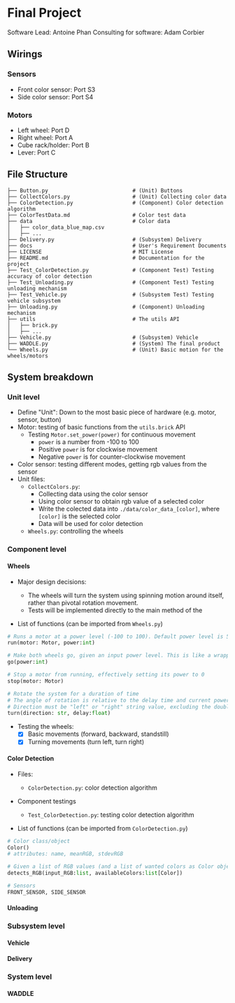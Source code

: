 # Final Project
Software Lead: Antoine Phan
Consulting for software: Adam Corbier

## Wirings
### Sensors
- Front color sensor: Port S3
- Side color sensor: Port S4

### Motors
- Left wheel: Port D
- Right wheel: Port A
- Cube rack/holder: Port B
- Lever: Port C

## File Structure
```shell
├── Button.py							# (Unit) Buttons
├── CollectColors.py					# (Unit) Collecting color data
├── ColorDetection.py					# (Component) Color detection algorithm
├── ColorTestData.md					# Color test data
├── data								# Color data
│   ├── color_data_blue_map.csv
│   ├── ...
├── Delivery.py							# (Subsystem) Delivery
├── docs								# User's Requirement Documents
├── LICENSE								# MIT License
├── README.md							# Documentation for the project
├── Test_ColorDetection.py				# (Component Test) Testing accuracy of color detection
├── Test_Unloading.py					# (Component Test) Testing unloading mechanism
├── Test_Vehicle.py						# (Subsystem Test) Testing vehicle subsystem
├── Unloading.py						# (Component) Unloading mechanism
├── utils								# The utils API
│   ├── brick.py
│   ├── ...
├── Vehicle.py							# (Subsystem) Vehicle
├── WADDLE.py							# (System) The final product
└── Wheels.py							# (Unit) Basic motion for the wheels/motors
```

## System breakdown
### Unit level
- Define "Unit": Down to the most basic piece of hardware (e.g. motor, sensor, button)
- Motor: testing of basic functions from the `utils.brick` API
  - Testing `Motor.set_power(power)` for continuous movement
	- `power` is a number from -100 to 100
	- Positive `power` is for clockwise movement
	- Negative `power` is for counter-clockwise movement
- Color sensor: testing different modes, getting rgb values from the sensor
- Unit files:
	- `CollectColors.py`: 
    	- Collecting data using the color sensor
    	- Using color sensor to obtain rgb value of a selected color
    	- Write the colected data into `./data/color_data_[color]`, where `[color]` is the selected color
    	- Data will be used for color detection
	- `Wheels.py`: controlling the wheels

### Component level
#### Wheels
- Major design decisions:
	- The wheels will turn the system using spinning motion around itself, rather than pivotal rotation movement.
	- Tests will be implemented directly to the main method of the 

- List of functions (can be imported from `Wheels.py`)

```python
# Runs a motor at a power level (-100 to 100). Default power level is 50 [%]
run(motor: Motor, power:int)

# Make both wheels go, given an input power level. This is like a wrapper function of run(). Default power level is 50[%]
go(power:int)

# Stop a motor from running, effectively setting its power to 0
stop(motor: Motor)

# Rotate the system for a duration of time
# The angle of rotation is relative to the delay time and current power of motor
# Direction must be "left" or "right" string value, excluding the double quotes. Delay is a floating point number.
turn(direction: str, delay:float)
```
- Testing the wheels:
	- [x] Basic movements (forward, backward, standstill)
	- [x] Turning movements (turn left, turn right)

#### Color Detection
- Files: 
  - `ColorDetection.py`: color detection algorithm
- Component testings
	- `Test_ColorDetection.py`: testing color detection algorithm

- List of functions (can be imported from `ColorDetection.py`)
```python
# Color class/object
Color()
# attributes: name, meanRGB, stdevRGB

# Given a list of RGB values (and a list of wanted colors as Color objects), return the color that is closest to the input RGB values
detects_RGB(input_RGB:list, availableColors:list[Color])

# Sensors
FRONT_SENSOR, SIDE_SENSOR
```
#### Unloading

### Subsystem level
#### Vehicle

#### Delivery

### System level
#### WADDLE












